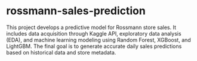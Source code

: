 # rossmann-sales-prediction
This project develops a predictive model for Rossmann store sales. It includes data acquisition through Kaggle API, exploratory data analysis (EDA), and machine learning modeling using Random Forest, XGBoost, and LightGBM. The final goal is to generate accurate daily sales predictions based on historical data and store metadata.
